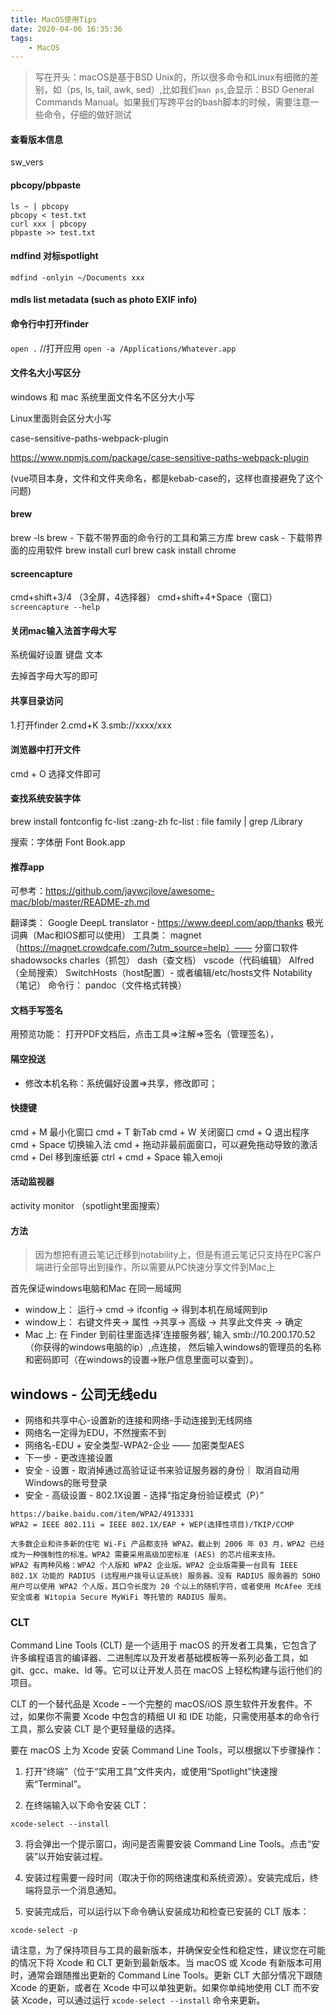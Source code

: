 ```yaml
---
title: MacOS使用Tips
date: 2020-04-06 16:35:36
tags:
    - MacOS
---
```

> 写在开头：macOS是基于BSD Unix的，所以很多命令和Linux有细微的差别，如（ps, ls, tail, awk, sed）,比如我们```man ps```,会显示：BSD General Commands Manual。如果我们写跨平台的bash脚本的时候，需要注意一些命令，仔细的做好测试

#### 查看版本信息
sw_vers

#### pbcopy/pbpaste
```
ls ~ | pbcopy
pbcopy < test.txt
curl xxx | pbcopy
pbpaste >> test.txt
```

#### mdfind 对标spotlight
```
mdfind -onlyin ~/Documents xxx
```
#### mdls  list metadata (such as photo EXIF info)


#### 命令行中打开finder
```open .```
//打开应用
```open -a /Applications/Whatever.app```

#### 文件名大小写区分
windows 和 mac
系统里面文件名不区分大小写


Linux里面则会区分大小写

case-sensitive-paths-webpack-plugin

https://www.npmjs.com/package/case-sensitive-paths-webpack-plugin

(vue项目本身，文件和文件夹命名，都是kebab-case的，这样也直接避免了这个问题)

#### brew
brew -ls
brew - 下载不带界面的命令行的工具和第三方库
brew cask - 下载带界面的应用软件
brew install curl
brew cask install chrome 

#### screencapture
cmd+shift+3/4
（3全屏，4选择器）
cmd+shift+4+Space（窗口）
```screencapture --help```

#### 关闭mac输入法首字母大写

系统偏好设置
键盘
文本

去掉首字母大写的即可

#### 共享目录访问
1.打开finder
2.cmd+K
3.smb://xxxx/xxx

#### 浏览器中打开文件
cmd + O
选择文件即可
#### 查找系统安装字体
brew install fontconfig
fc-list :zang-zh
fc-list : file family | grep \/Library

搜索：字体册
Font Book.app

#### 推荐app
可参考：https://github.com/jaywcjlove/awesome-mac/blob/master/README-zh.md

翻译类：
Google DeepL translator - https://www.deepl.com/app/thanks
极光词典（Mac和IOS都可以使用）
工具类：
magnet（https://magnet.crowdcafe.com/?utm_source=help）—— 分窗口软件
shadowsocks
charles（抓包）
dash（查文档）
vscode（代码编辑）
Alfred（全局搜索）
SwitchHosts（host配置）- 或者编辑/etc/hosts文件
Notability（笔记）
命令行：
pandoc（文件格式转换）

#### 文档手写签名
用预览功能：
打开PDF文档后，点击工具=>注解=>签名（管理签名），

#### 隔空投送
- 修改本机名称：系统偏好设置=>共享，修改即可；


#### 快捷键
cmd + M 最小化窗口
cmd + T 新Tab
cmd + W 关闭窗口
cmd + Q 退出程序
cmd + Space 切换输入法
cmd + 拖动非最前面窗口，可以避免拖动导致的激活
cmd + Del 移到废纸篓
ctrl + cmd + Space 输入emoji

#### 活动监视器
activity monitor （spotlight里面搜索）
#### 方法
> 因为想把有道云笔记迁移到notability上，但是有道云笔记只支持在PC客户端进行全部导出到操作，所以需要从PC快速分享文件到Mac上

首先保证windows电脑和Mac 在同一局域网
- window上： 运行-> cmd -> ifconfig -> 得到本机在局域网到ip
- window上： 右键文件夹-> 属性 ->共享-> 高级 -> 共享此文件夹 -> 确定
- Mac 上: 在 Finder 到前往里面选择’连接服务器’, 输入 smb://10.200.170.52（你获得的windows电脑的ip）,点连接， 然后输入windows的管理员的名称和密码即可（在windows的设置->账户信息里面可以查到）。


## windows - 公司无线edu
- 网络和共享中心-设置新的连接和网络-手动连接到无线网络
- 网络名一定得为EDU，不然搜索不到
- 网络名-EDU + 安全类型-WPA2-企业 —— 加密类型AES
- 下一步 - 更改连接设置
- 安全 - 设置 - 取消掉通过高验证证书来验证服务器的身份｜ 取消自动用Windows的账号登录
- 安全 - 高级设置 - 802.1X设置 - 选择“指定身份验证模式（P）”
```
https://baike.baidu.com/item/WPA2/4913331
WPA2 = IEEE 802.11i = IEEE 802.1X/EAP + WEP(选择性项目)/TKIP/CCMP

大多数企业和许多新的住宅 Wi-Fi 产品都支持 WPA2。截止到 2006 年 03 月，WPA2 已经成为一种强制性的标准。WPA2 需要采用高级加密标准 (AES) 的芯片组来支持。
WPA2 有两种风格：WPA2 个人版和 WPA2 企业版。WPA2 企业版需要一台具有 IEEE 802.1X 功能的 RADIUS (远程用户拨号认证系统) 服务器。没有 RADIUS 服务器的 SOHO 用户可以使用 WPA2 个人版，其口令长度为 20 个以上的随机字符，或者使用 McAfee 无线安全或者 Witopia Secure MyWiFi 等托管的 RADIUS 服务。
```

### CLT
Command Line Tools (CLT) 是一个适用于 macOS 的开发者工具集，它包含了许多编程语言的编译器、二进制库以及开发者基础模板等一系列必备工具，如 git、gcc、make、ld 等。它可以让开发人员在 macOS 上轻松构建与运行他们的项目。

CLT 的一个替代品是 Xcode – 一个完整的 macOS/iOS 原生软件开发套件。不过，如果你不需要 Xcode 中包含的精细 UI 和 IDE 功能，只需使用基本的命令行工具，那么安装 CLT 是个更轻量级的选择。

要在 macOS 上为 Xcode 安装 Command Line Tools，可以根据以下步骤操作：

1. 打开“终端”（位于“实用工具”文件夹内，或使用“Spotlight”快速搜索“Terminal”。

2. 在终端输入以下命令安装 CLT：

```
xcode-select --install
```

3. 将会弹出一个提示窗口，询问是否需要安装 Command Line Tools。点击“安装”以开始安装过程。

4. 安装过程需要一段时间（取决于你的网络速度和系统资源）。安装完成后，终端将显示一个消息通知。

5. 安装完成后，可以运行以下命令确认安装成功和检查已安装的 CLT 版本：

```
xcode-select -p
```

请注意，为了保持项目与工具的最新版本，并确保安全性和稳定性，建议您在可能的情况下将 Xcode 和 CLT 更新到最新版本。当 macOS 或 Xcode 有新版本可用时，通常会跟随推出更新的 Command Line Tools。更新 CLT 大部分情况下跟随 Xcode 的更新，或者在 Xcode 中可以单独更新。如果你单纯地使用 CLT 而不安装 Xcode，可以通过运行 `xcode-select --install` 命令来更新。